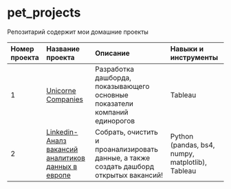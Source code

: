 # pet_projects
Репозитарий содержит мои домашние проекты

|Номер проекта|Название проекта|Описание|Навыки и инструменты|
|:---------------------|:-----------------------|:--------------------------|:--------------------------|
|1|[Unicorne Companies](https://github.com/GarnetsAleksandr/pet_projects/tree/main/Unicorne%20Companies)|Разработка дашборда, показывающего основные показатели компаний единорогов|Tableau|
|2|[Linkedin- Аналз вакансий аналитиков данных в европе](https://github.com/GarnetsAleksandr/pet_projects/tree/main/Linkedin)|Cобрать, очистить и проанализировать данные, а также создать дашборд открытых вакансий!|Python (pandas, bs4, numpy, matplotlib), Tableau|
